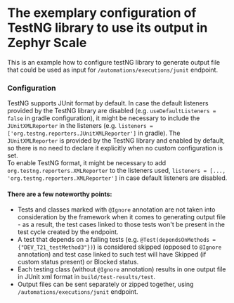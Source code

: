 # The exemplary configuration of TestNG library to use its output in Zephyr Scale 

This is an example how to configure testNG library to generate output file that could be used as input for `/automations/executions/junit` endpoint.

### Configuration
TestNG supports JUnit format by default.
In case the default listeners provided by the TestNG library are disabled (e.g. `useDefaultListeners = false` in gradle configuration), it might be necessary to include the `JUnitXMLReporter` in the listeners (e.g. `listeners = ['org.testng.reporters.JUnitXMLReporter']` in gradle).
The `JUnitXMLReporter` is provided by the TestNG library and enabled by default, so there is no need to declare it explicitly when no custom configuration is set.  
To enable TestNG format, it might be necessary to add `org.testng.reporters.XMLReporter` to the listeners used, `listeners = [..., 'org.testng.reporters.XMLReporter']` in case default listeners are disabled.

#### There are a few noteworthy points:
- Tests and classes marked with `@Ignore` annotation are not taken into consideration by the framework when it comes to generating output file - as a result, the test cases linked to those tests won't be present in the test cycle created by the endpoint. 
- A test that depends on a failing tests (e.g. `@Test(dependsOnMethods = {"DEV_T21_testMethod3"})`) is considered skipped (opposed to `@Ignore` annotation) and test case linked to such test will have Skipped (if custom status present) or Blocked status.
- Each testing class (without `@Ignore` annotation) results in one output file in JUnit xml format in `build/test-results/test`.
- Output files can be sent separately or zipped together, using `/automations/executions/junit` endpoint.
